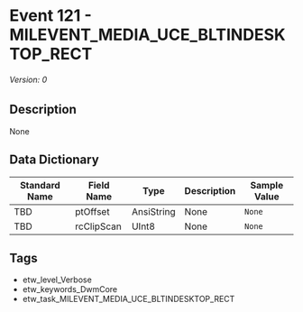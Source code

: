 # Event 121 - MILEVENT_MEDIA_UCE_BLTINDESKTOP_RECT
###### Version: 0

## Description
None

## Data Dictionary
|Standard Name|Field Name|Type|Description|Sample Value|
|---|---|---|---|---|
|TBD|ptOffset|AnsiString|None|`None`|
|TBD|rcClipScan|UInt8|None|`None`|

## Tags
* etw_level_Verbose
* etw_keywords_DwmCore
* etw_task_MILEVENT_MEDIA_UCE_BLTINDESKTOP_RECT